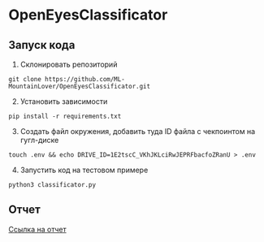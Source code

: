 # OpenEyesClassificator
## Запуск кода
1. Склонировать репозиторий
```
git clone https://github.com/ML-MountainLover/OpenEyesClassificator.git
```
2. Установить зависимости
```
pip install -r requirements.txt
```
3. Создать файл окружения, добавить туда ID файла с чекпоинтом на гугл-диске
```
touch .env && echo DRIVE_ID=1E2tscC_VKhJKLciRwJEPRFbacfoZRanU > .env
```
4. Запустить код на тестовом примере
```
python3 classificator.py
```
## Отчет
  [Ссылка на отчет]('report.pdf')